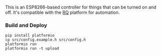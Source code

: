 This is an ESP8266-based controller for things that can be turned on and off. It's compatible with the [RQ](https://256.makerslocal.org/wiki/RQ) platform for automation.

### Build and Deploy
    pip install platformio
    cp src/config.example.h src/config.h
    platformio run
    platformio run -t upload
